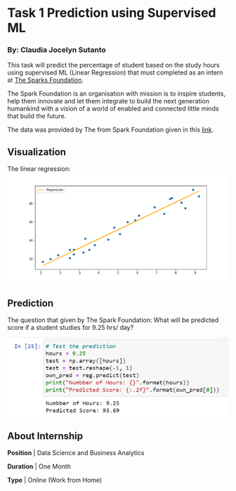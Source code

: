 # Task 1 Prediction using Supervised ML
### By: Claudia Jocelyn Sutanto

This task will predict the percentage of student based on the study hours using supervised ML (Linear Regression) that must completed as an intern at [The Sparks Foundation](https://www.thesparksfoundationsingapore.org/).

The Spark Foundation is an organisation with mission is to inspire students, help them innovate and let them integrate to build the next generation humankind with a vision of a world of enabled and connected little minds that build the future.

The data was provided by The from Spark Foundation given in this [link](http://bit.ly/w-data).

## Visualization
The linear regression:
![Linear regression](image/linreg.png)

## Prediction
The question that given by The Spark Foundation:
What will be predicted score if a student studies for 9.25 hrs/ day?

![Prediction](image/predict.png)


## About Internship
<b>Position</b> | Data Science and Business Analytics

<b>Duration</b> | One Month

<b>Type</b> | Online (Work from Home)